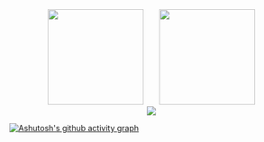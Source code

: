 <div align="center">
<span>  </span>
<img height="170px" src="https://github-readme-stats.vercel.app/api?username=tayerrz" /><span>  </span><img height="170px" src="https://github-readme-stats.vercel.app/api/top-langs/?username=tayerrz&layout=compact&langs_count=8" />
<span>  </span>
</div>

<div align="center">
    <img  src="https://github-readme-streak-stats.herokuapp.com/?user=tayerrz" />
</div>

[![Ashutosh's github activity graph](https://github-readme-activity-graph.cyclic.app/graph?username=tayerrz&theme=dracula)](https://github.com/ashutosh00710/github-readme-activity-graph)
